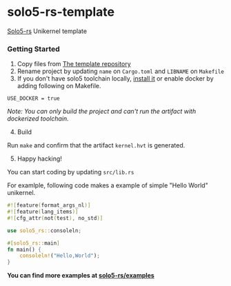 # solo5-rs-template

[Solo5-rs](https://github.com/YuseiIto/solo5-rs) Unikernel template


### Getting Started
1. Copy files from [The template repository](https://github.com/YuseiIto/solo5-rs-template)
2. Rename project by updating `name` on `Cargo.toml` and `LIBNAME` on `Makefile`
3. If you don't have solo5 toolchain locally, [install it](https://github.com/Solo5/solo5/blob/master/docs/building.md#building-solo5) or enable docker by adding following on Makefile.

```
USE_DOCKER = true
```

*Note: You can only build the project and can't run the artifact with dockerized toolchain.*

4. Build

Run `make` and confirm that the artifact `kernel.hvt` is generated.

5. Happy hacking!

You can start coding by updating `src/lib.rs`

For examlple, following code makes a example of simple "Hello World" unikernel.

```rust
#![feature(format_args_nl)]
#![feature(lang_items)]
#![cfg_attr(not(test), no_std)]

use solo5_rs::consoleln;

#[solo5_rs::main]
fn main() {
    consoleln!("Hello,World");
}
```

**You can find more examples at [solo5-rs/examples](https://github.com/YuseiIto/solo5-rs/tree/main/solo5-rs/examples)**

